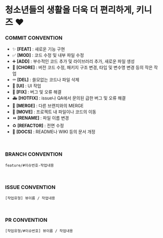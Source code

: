 # 청소년들의 생활을 더욱 더 편리하게, 키니즈 ❤️

### COMMIT CONVENTION
- ✨ **[FEAT]** : 새로운 기능 구현
- ✅ **[MOD]** : 코드 수정 및 내부 파일 수정
- ➕ **[ADD]** : 부수적인 코드 추가 및 라이브러리 추가, 새로운 파일 생성
- 🎀 **[CHORE]** : 버전 코드 수정, 패키지 구조 변경, 타입 및 변수명 변경 등의 작은 작업
- ⚰️ **[DEL]** : 쓸모없는 코드나 파일 삭제
- 💄 **[UI]** : UI 작업
- 🔨 **[FIX]** : 버그 및 오류 해결
- 🚑️ **[HOTFIX]** : issue나 QA에서 문의된 급한 버그 및 오류 해결
- 🔀 **[MERGE]** : 다른 브랜치와의 MERGE
- 🚚 **[MOVE]** : 프로젝트 내 파일이나 코드의 이동
- ⏪️ **[RENAME]** : 파일 이름 변경
- ♻️ **[REFACTOR]** : 전면 수정
- 📝 **[DOCS]** : README나 WIKI 등의 문서 개정
<br>

### BRANCH CONVENTION
```
feature/#이슈번호-작업내용
```
<br>

### ISSUE CONVENTION
```
[작업유형] 뷰이름 / 작업내용
```
<br>

### PR CONVENTION
```
[작업유형/#이슈번호] 뷰이름 / 작업내용
```
